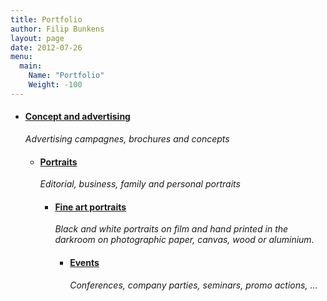 ```yaml
---
title: Portfolio
author: Filip Bunkens
layout: page
date: 2012-07-26
menu:
  main:
    Name: "Portfolio"
    Weight: -100
---
```

  * #### [Concept and advertising][1]
    
    _Advertising campagnes, brochures and concepts_</li> 
    
      * #### [Portraits][2]
        
        _Editorial, business, family and personal portraits_</li> 
        
          * #### [Fine art portraits][3]
            
            _Black and white portraits on film and hand printed in the darkroom on photographic paper, canvas, wood or aluminium._</li> 
            
              * #### [Events][4]
                
                _Conferences, company parties, seminars, promo actions, &#8230;_</li> </ul>

 [1]: /portfolio/advertising "Concept and advertising"
 [2]: /portfolio/portrait "Portrait"
 [3]: /portfolio/fine-art-portraits "Black and white portraits"
 [4]: /portfolio/event "Event"